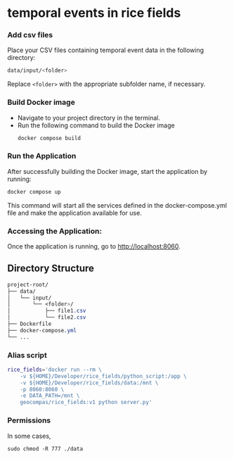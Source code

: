 # temporal events in rice fields


### Add csv files
Place your CSV files containing temporal event data in the following directory:
```bash
data/input/<folder>
```

Replace `<folder>` with the appropriate subfolder name, if necessary.

### Build Docker image

- Navigate to your project directory in the terminal.
- Run the following command to build the Docker image
    ```bash
    docker compose build
    ```

### Run the Application

After successfully building the Docker image, start the application by running:
```bash
docker compose up
```
This command will start all the services defined in the docker-compose.yml file and make the application available for use.

### Accessing the Application:

Once the application is running, go to [http://localhost:8060](http://localhost:8060).

## Directory Structure

```css
project-root/
├── data/
│   └── input/
│       └── <folder>/
│           ├── file1.csv
│           └── file2.csv
├── Dockerfile
├── docker-compose.yml
└── ...

```

### Alias script

```bash
rice_fields='docker run --rm \
    -v ${HOME}/Developer/rice_fields/python_script:/app \
    -v ${HOME}/Developer/rice_fields/data:/mnt \
    -p 8060:8060 \
    -e DATA_PATH=/mnt \
    geocompas/rice_fields:v1 python server.py'
```

### Permissions
In some cases,

```shell
sudo chmod -R 777 ./data

```